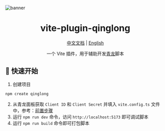 ![banner](https://socialify.git.ci/xiaohuohumax/vite-plugin-qinglong/image?font=Bitter&forks=1&issues=1&language=1&name=1&owner=1&pattern=Plus&pulls=1&stargazers=1&theme=Auto)

<div align="center">
  <h1>vite-plugin-qinglong</h1>
  <p>
    <a href="https://github.com/xiaohuohumax/vite-plugin-qinglong/blob/main/README_ZH.md">中文文档</a> |
    <a href="https://github.com/xiaohuohumax/vite-plugin-qinglong/blob/main/README.md">English</a>
  </p>
  <p>一个 Vite 插件，用于辅助开发<a href="https://github.com/whyour/qinglong">青龙</a>脚本</p>
</div>

## 🚀 快速开始

1. 创建项目
  ```bash
  npm create qinglong
  ```

2. 从青龙面板获取 `Client ID` 和 `Client Secret` 并填入 `vite.config.ts` 文件中，参考：[前置步骤](https://qinglong.online/api/preparation)
3. 运行 `npm run dev` 命令，访问 `http://localhost:5173` 即可调试脚本
4. 运行 `npm run build` 命令即可打包脚本
